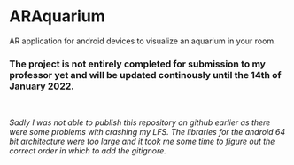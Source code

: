 # ARAquarium
AR application for android devices to visualize an aquarium in your room.
 
### The project is not entirely completed for submission to my professor yet and will be updated continously until the 14th of January 2022.
</br>

_Sadly I was not able to publish this repository on github earlier as there were some problems with crashing my LFS. The libraries for the android 64 bit architecture were too large and it took me some time to figure out the correct order in which to add the gitignore._
